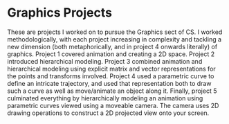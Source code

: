 # Graphics Projects
These are projects I worked on to pursue the Graphics sect of CS. I worked methodologically, with each project increasing in complexity and tackling a new dimension (both metaphorically, and in project 4 onwards literally) of graphics. 
Project 1 covered animation and creating a 2D space. 
Project 2 introduced hierarchical modeling. 
Project 3 combined animation and hierarchical modeling using explicit matrix and vector representations for the points and transforms involved.
Project 4 used a parametric curve to define an intricate trajectory, and used that representation both to draw such a curve as well as move/animate an object along it.
Finally, project 5 culminated everything by hierarchically modeling an animation using parametric curves viewed using a moveable camera. The camera uses 2D drawing operations to construct a 2D projected view onto your screen. 
